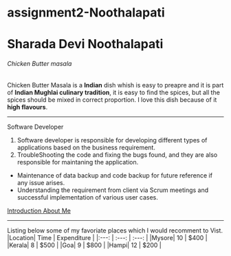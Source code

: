 # assignment2-Noothalapati
# Sharada Devi Noothalapati
###### Chicken Butter masala
Chicken Butter Masala is a **Indian** dish whish is easy to preapre and it is part of **Indian Mughlai culinary tradition**, it is easy to find the spices, but all the spices should be mixed in correct proportion. I love this dish because of it **high flavours**.

---
Software Developer
1. Software developer is responsible for developing different types of applications based on the business requirement.
2. TroubleShooting the code and fixing the bugs found, and they are also responsible for maintaning the application.

- Maintenance of data backup and code backup for future reference if any issue arises.
- Understanding the requirement from client via Scrum meetings and successful implementation of various user cases.

[Introduction About Me](AboutMe.md)

---

Listing below some of my favoriate places which I would recomment to Vist.
|Location| Time | Expenditure |
|:---: | :---: | :---: |
|Mysore| 10 | $400 |
|Kerala| 8 | $500 |
|Goa| 9 | $800 |
|Hampi| 12 | $200 |